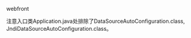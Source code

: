 webfront

注意入口类Application.java处排除了DataSourceAutoConfiguration.class, JndiDataSourceAutoConfiguration.class。
